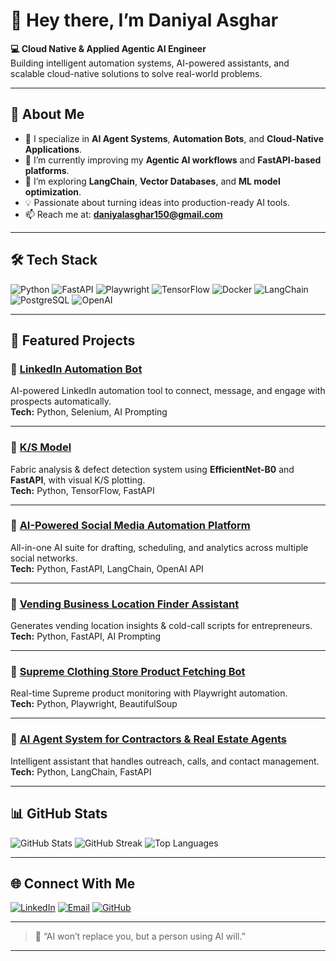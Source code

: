 # 👋 Hey there, I’m Daniyal Asghar  

**💻 Cloud Native & Applied Agentic AI Engineer**  
Building intelligent automation systems, AI-powered assistants, and scalable cloud-native solutions to solve real-world problems.  

---

## 🚀 About Me
- 🔭 I specialize in **AI Agent Systems**, **Automation Bots**, and **Cloud-Native Applications**.
- 🧠 I’m currently improving my **Agentic AI workflows** and **FastAPI-based platforms**.
- 🌱 I’m exploring **LangChain**, **Vector Databases**, and **ML model optimization**.
- 💡 Passionate about turning ideas into production-ready AI tools.
- 📫 Reach me at: **daniyalasghar150@gmail.com**

---

## 🛠 Tech Stack

![Python](https://img.shields.io/badge/Python-3776AB?style=for-the-badge&logo=python&logoColor=white)
![FastAPI](https://img.shields.io/badge/FastAPI-009688?style=for-the-badge&logo=fastapi&logoColor=white)
![Playwright](https://img.shields.io/badge/Playwright-2EAD33?style=for-the-badge&logo=playwright&logoColor=white)
![TensorFlow](https://img.shields.io/badge/TensorFlow-FF6F00?style=for-the-badge&logo=tensorflow&logoColor=white)
![Docker](https://img.shields.io/badge/Docker-2496ED?style=for-the-badge&logo=docker&logoColor=white)
![LangChain](https://img.shields.io/badge/LangChain-000000?style=for-the-badge&logo=chainlink&logoColor=white)
![PostgreSQL](https://img.shields.io/badge/PostgreSQL-4169E1?style=for-the-badge&logo=postgresql&logoColor=white)
![OpenAI](https://img.shields.io/badge/OpenAI-412991?style=for-the-badge&logo=openai&logoColor=white)

---

## 📌 Featured Projects

### 🔹 [LinkedIn Automation Bot](https://github.com/Kingaahad/linkedin-automation-bot)
AI-powered LinkedIn automation tool to connect, message, and engage with prospects automatically.  
**Tech:** Python, Selenium, AI Prompting

---

### 🔹 [K/S Model](https://github.com/Kingaahad/K-S-Model)
Fabric analysis & defect detection system using **EfficientNet-B0** and **FastAPI**, with visual K/S plotting.  
**Tech:** Python, TensorFlow, FastAPI

---

### 🔹 [AI-Powered Social Media Automation Platform](https://github.com/Kingaahad/AI-Powered-Social-Media-Automation-Platform)
All-in-one AI suite for drafting, scheduling, and analytics across multiple social networks.  
**Tech:** Python, FastAPI, LangChain, OpenAI API

---

### 🔹 [Vending Business Location Finder Assistant](https://github.com/Kingaahad/Vending-Business-Location-Finder-Assistant)
Generates vending location insights & cold-call scripts for entrepreneurs.  
**Tech:** Python, FastAPI, AI Prompting

---

### 🔹 [Supreme Clothing Store Product Fetching Bot](https://github.com/Kingaahad/Supreme-Clothing-Store-Product-fetching-Bot)
Real-time Supreme product monitoring with Playwright automation.  
**Tech:** Python, Playwright, BeautifulSoup

---

### 🔹 [AI Agent System for Contractors & Real Estate Agents](https://github.com/Kingaahad/AI-Agent-System-for-Contractors-and-Real-Estate-Agents)
Intelligent assistant that handles outreach, calls, and contact management.  
**Tech:** Python, LangChain, FastAPI

---

## 📊 GitHub Stats

![GitHub Stats](https://github-readme-stats.vercel.app/api?username=Kingaahad&show_icons=true&theme=tokyonight)
![GitHub Streak](https://github-readme-streak-stats.herokuapp.com/?user=Kingaahad&theme=tokyonight)
![Top Languages](https://github-readme-stats.vercel.app/api/top-langs/?username=Kingaahad&layout=compact&theme=tokyonight)

---

## 🌐 Connect With Me

[![LinkedIn](https://img.shields.io/badge/LinkedIn-0A66C2?style=for-the-badge&logo=linkedin&logoColor=white)](https://linkedin.com)
[![Email](https://img.shields.io/badge/Email-D14836?style=for-the-badge&logo=gmail&logoColor=white)](mailto:daniyalasghar150@gmail.com)
[![GitHub](https://img.shields.io/badge/GitHub-000000?style=for-the-badge&logo=github&logoColor=white)](https://github.com/Kingaahad)

---

> 💬 “AI won’t replace you, but a person using AI will.”

---
